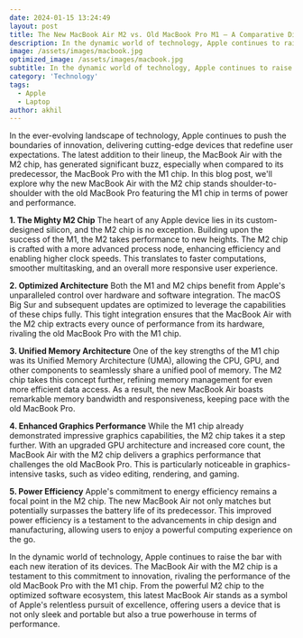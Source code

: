 ```yaml
---
date: 2024-01-15 13:24:49
layout: post
title: The New MacBook Air M2 vs. Old MacBook Pro M1 – A Comparative Dive into Superior Performancet
description: In the dynamic world of technology, Apple continues to raise the bar with each new iteration of its devices.
image: /assets/images/macbook.jpg
optimized_image: /assets/images/macbook.jpg
subtitle: In the dynamic world of technology, Apple continues to raise the bar with each new iteration of its devices..
category: 'Technology'
tags:
  - Apple
  - Laptop
author: akhil
---
```


In the ever-evolving landscape of technology, Apple continues to push the boundaries of innovation, delivering cutting-edge devices that redefine user expectations. The latest addition to their lineup, the MacBook Air with the M2 chip, has generated significant buzz, especially when compared to its predecessor, the MacBook Pro with the M1 chip. In this blog post, we'll explore why the new MacBook Air with the M2 chip stands shoulder-to-shoulder with the old MacBook Pro featuring the M1 chip in terms of power and performance.

**1. The Mighty M2 Chip**
The heart of any Apple device lies in its custom-designed silicon, and the M2 chip is no exception. Building upon the success of the M1, the M2 takes performance to new heights. The M2 chip is crafted with a more advanced process node, enhancing efficiency and enabling higher clock speeds. This translates to faster computations, smoother multitasking, and an overall more responsive user experience.

**2. Optimized Architecture**
Both the M1 and M2 chips benefit from Apple's unparalleled control over hardware and software integration. The macOS Big Sur and subsequent updates are optimized to leverage the capabilities of these chips fully. This tight integration ensures that the MacBook Air with the M2 chip extracts every ounce of performance from its hardware, rivaling the old MacBook Pro with the M1 chip.

**3. Unified Memory Architecture**
One of the key strengths of the M1 chip was its Unified Memory Architecture (UMA), allowing the CPU, GPU, and other components to seamlessly share a unified pool of memory. The M2 chip takes this concept further, refining memory management for even more efficient data access. As a result, the new MacBook Air boasts remarkable memory bandwidth and responsiveness, keeping pace with the old MacBook Pro.

**4. Enhanced Graphics Performance**
While the M1 chip already demonstrated impressive graphics capabilities, the M2 chip takes it a step further. With an upgraded GPU architecture and increased core count, the MacBook Air with the M2 chip delivers a graphics performance that challenges the old MacBook Pro. This is particularly noticeable in graphics-intensive tasks, such as video editing, rendering, and gaming.

**5. Power Efficiency**
Apple's commitment to energy efficiency remains a focal point in the M2 chip. The new MacBook Air not only matches but potentially surpasses the battery life of its predecessor. This improved power efficiency is a testament to the advancements in chip design and manufacturing, allowing users to enjoy a powerful computing experience on the go.


In the dynamic world of technology, Apple continues to raise the bar with each new iteration of its devices. The MacBook Air with the M2 chip is a testament to this commitment to innovation, rivaling the performance of the old MacBook Pro with the M1 chip. From the powerful M2 chip to the optimized software ecosystem, this latest MacBook Air stands as a symbol of Apple's relentless pursuit of excellence, offering users a device that is not only sleek and portable but also a true powerhouse in terms of performance.
